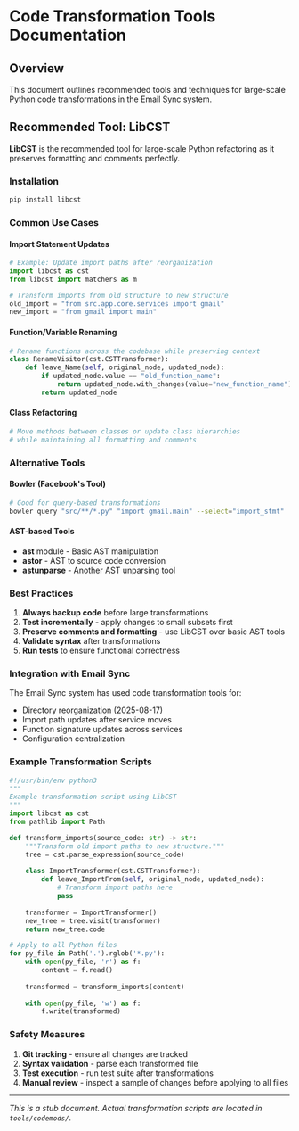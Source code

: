 # Code Transformation Tools Documentation

## Overview

This document outlines recommended tools and techniques for large-scale Python code transformations in the Email Sync system.

## Recommended Tool: LibCST

**LibCST** is the recommended tool for large-scale Python refactoring as it preserves formatting and comments perfectly.

### Installation
```bash
pip install libcst
```

### Common Use Cases

#### Import Statement Updates
```python
# Example: Update import paths after reorganization
import libcst as cst
from libcst import matchers as m

# Transform imports from old structure to new structure
old_import = "from src.app.core.services import gmail"
new_import = "from gmail import main"
```

#### Function/Variable Renaming
```python
# Rename functions across the codebase while preserving context
class RenameVisitor(cst.CSTTransformer):
    def leave_Name(self, original_node, updated_node):
        if updated_node.value == "old_function_name":
            return updated_node.with_changes(value="new_function_name")
        return updated_node
```

#### Class Refactoring
```python
# Move methods between classes or update class hierarchies
# while maintaining all formatting and comments
```

### Alternative Tools

#### Bowler (Facebook's Tool)
```bash
# Good for query-based transformations
bowler query "src/**/*.py" "import gmail.main" --select="import_stmt"
```

#### AST-based Tools
- **ast** module - Basic AST manipulation
- **astor** - AST to source code conversion
- **astunparse** - Another AST unparsing tool

### Best Practices

1. **Always backup code** before large transformations
2. **Test incrementally** - apply changes to small subsets first
3. **Preserve comments and formatting** - use LibCST over basic AST tools
4. **Validate syntax** after transformations
5. **Run tests** to ensure functional correctness

### Integration with Email Sync

The Email Sync system has used code transformation tools for:

- Directory reorganization (2025-08-17)
- Import path updates after service moves
- Function signature updates across services
- Configuration centralization

### Example Transformation Scripts

```python
#!/usr/bin/env python3
"""
Example transformation script using LibCST
"""
import libcst as cst
from pathlib import Path

def transform_imports(source_code: str) -> str:
    """Transform old import paths to new structure."""
    tree = cst.parse_expression(source_code)
    
    class ImportTransformer(cst.CSTTransformer):
        def leave_ImportFrom(self, original_node, updated_node):
            # Transform import paths here
            pass
    
    transformer = ImportTransformer()
    new_tree = tree.visit(transformer)
    return new_tree.code

# Apply to all Python files
for py_file in Path('.').rglob('*.py'):
    with open(py_file, 'r') as f:
        content = f.read()
    
    transformed = transform_imports(content)
    
    with open(py_file, 'w') as f:
        f.write(transformed)
```

### Safety Measures

1. **Git tracking** - ensure all changes are tracked
2. **Syntax validation** - parse each transformed file
3. **Test execution** - run test suite after transformations
4. **Manual review** - inspect a sample of changes before applying to all files

---

*This is a stub document. Actual transformation scripts are located in `tools/codemods/`.*
